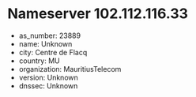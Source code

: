 # Nameserver 102.112.116.33

* as_number: 23889
* name: Unknown
* city: Centre de Flacq
* country: MU
* organization: MauritiusTelecom
* version: Unknown
* dnssec: Unknown
